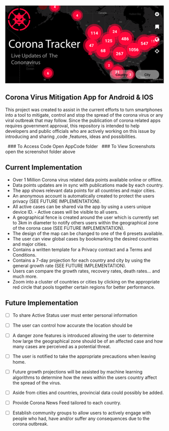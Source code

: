 ![Banner](/assets/banner.png)

## Corona Virus Mitigation App for Android & IOS

This project was created to assist in the current efforts to turn smartphones into a tool to mitigate, control and stop the spread of the corona virus or any viral outbreak that may follow.
Since the publication of corona related apps requires government approval, this repository is intended to help developers and public officials who are actively working on this issue by introducing and sharing ,code ,features, ideas and possibilities. 

&nbsp;&nbsp;### To Access Code Open AppCode folder
&nbsp;&nbsp;### To View Screenshots open the screenshot folder above

## Current Implementation 

- Over 1 Million Corona virus related data points available online or offline. 
- Data points updates are in sync with publications made by each country.
- The app shows relevant data points for all countries and major cities. 
- An anonymous account is automatically created to protect the users privacy (SEE FUTURE IMPLEMENTATION).
- All active cases can be shared via the app by using a users unique device ID. - Active cases will be visible to all users.
- A geographical fence is created around the user which is currently set to 3km in diameter to notify others users within the geographical zone of the corona case (SEE FUTURE IMPLEMENTATION).
- The design of the map can be changed to one of the 6 presets available.
- The user can view global cases by bookmarking the desired countries and major cities. 
- Contains a written template for a Privacy contract and a Terms and Conditions.
- Contains a 7-day projection for each country and city by using the general growth rate (SEE FUTURE IMPLEMENTATION).
- Users can compare the growth rates, recovery rates, death rates... and much more.
- Zoom into a cluster of countries or cities by clicking on the appropriate red circle that pools together certain regions for better performance.  


## Future Implementation
- [ ] To share Active Status user must enter personal information 
- [ ] The user can control how accurate the location should be 
- [ ] A danger zone features is introduced allowing the user to determine how large the geographical zone should be of an affected case and how many cases are perceived as a potential threat.
- [ ] The user is notified to take the appropriate precautions when leaving home.
- [ ] Future growth projections will be assisted by machine learning algorithms to determine how the news within the users country affect the spread of the virus.
- [ ] Aside from cities and countries, provincial data could possibly be added.
- [ ] Provide Corona News Feed tailored to each country.
- [ ] Establish community groups to allow users to actively engage with people who had, have and/or suffer any consequences due to the corona outbreak. 


